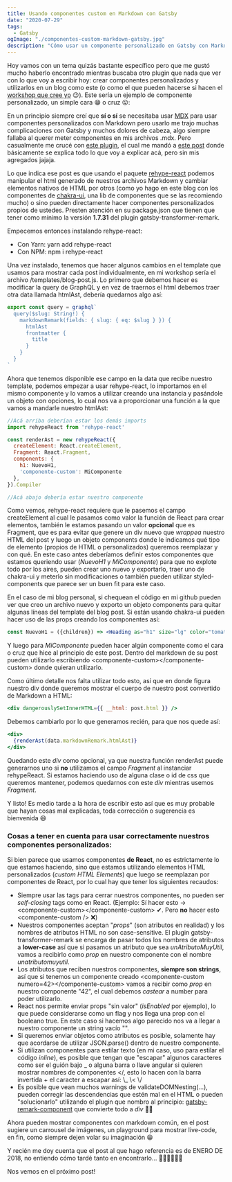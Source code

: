 ```yaml
---
title: Usando componentes custom en Markdown con Gatsby
date: "2020-07-29"
tags:
  - Gatsby
ogImage: "./componentes-custom-markdown-gatsby.jpg"
description: "Cómo usar un componente personalizado en Gatsby con Markdown"
---
```


Hoy vamos con un tema quizás bastante específico pero que me gustó mucho haberlo encontrado mientras buscaba otro 
plugin que nada que ver con lo que voy a escribir hoy: crear componentes personalizados y utilizarlos en 
un blog como este (o como el que pueden hacerse si hacen el [workshop que cree yo](https://gatsby-workshop.netlify.app) 😉). Este sería un ejemplo de componente personalizado, un simple cara 😁 o cruz 😛:

<cara-o-cruz></cara-o-cruz>

En un principio siempre creí que **sí o sí** se necesitaba usar [MDX](https://mdxjs.com/) para usar componentes personalizados con Markdown pero usarlo me trajo muchas complicaciones con Gatsby y muchos dolores de cabeza, algo siempre fallaba al querer meter componentes en mis archivos <inline-code>.mdx</inline-code>. Pero casualmente me crucé con [este plugin](https://www.gatsbyjs.org/packages/gatsby-remark-component/), el cual me mandó a [este post](https://using-remark.gatsbyjs.org/custom-components/) donde básicamente se explica todo lo que voy a explicar acá, pero sin mis agregados jajaja.

Lo que indica ese post es que usando el paquete [<inline-code>rehype-react</inline-code>](https://github.com/rehypejs/rehype-react) podemos manipular el html generado de nuestros archivos Markdown y cambiar elementos nativos de HTML por otros (como yo hago en este blog con los componentes de [chakra-ui](https://chakra-ui.com), una lib de componentes que se las recomiendo mucho) o sino pueden directamente hacer componentes personalizados propios de ustedes. Presten atención en su <inline-code>package.json</inline-code> que tienen que tener como mínimo la versión **1.7.31** del plugin <inline-code>gatsby-transformer-remark</inline-code>.

Empecemos entonces instalando <inline-code>rehype-react</inline-code>:

- Con Yarn: <inline-code>yarn add rehype-react</inline-code>
- Con NPM: <inline-code>npm i rehype-react</inline-code>

Una vez instalado, tenemos que hacer algunos cambios en el template que usamos para mostrar cada post individualmente, en mi workshop sería el archivo <inline-code>/templates/blog-post.js</inline-code>. Lo primero que debemos hacer es modificar la query de GraphQL y en vez de traernos el <inline-code>html</inline-code> debemos traer otra data llamada <inline-code>htmlAst</inline-code>, debería quedarnos algo así:

```jsx
export const query = graphql`
  query($slug: String!) {
    markdownRemark(fields: { slug: { eq: $slug } }) {
      htmlAst
      frontmatter {
        title
      }
    }
  }
`
```

Ahora que tenemos disponible ese campo en la data que recibe nuestro template, podemos empezar a usar <inline-code>rehype-react</inline-code>, lo importamos en el mismo componente y lo vamos a utilizar creando una instancia y pasándole un objeto con opciones, lo cual nos va a proporcionar una función a la que vamos a mandarle nuestro <inline-code>htmlAst</inline-code>:

```jsx
//Acá arriba deberían estar los demás imports
import rehypeReact from 'rehype-react'

const renderAst = new rehypeReact({
  createElement: React.createElement,
  Fragment: React.Fragment,
  components: {
    h1: NuevoH1,
    'componente-custom': MiComponente
  },
}).Compiler

//Acá abajo debería estar nuestro componente
```

Como vemos, <inline-code>rehype-react</inline-code> requiere que le pasemos el campo <inline-code>createElement</inline-code> al cual le pasamos como valor la función de React para crear elementos, también le estamos pasando un valor **opcional** que es <inline-code>Fragment</inline-code>, que es para evitar que genere un div nuevo que _wrappea_ nuestro HTML del post y luego un objeto <inline-code>components</inline-code> donde le indicamos qué tipo de elemento (propios de HTML o personalizados) queremos reemplazar y con qué. En este caso antes deberíamos definir estos componentes que estamos queriendo usar (_NuevoH1_ y _MiComponente_) para que no explote todo por los aires, pueden crear uno nuevo y exportarlo, traer uno de chakra-ui y meterlo sin modificaciones o también pueden utilizar <inline-code>styled-components</inline-code> que parece ser un buen fit para este caso.

En el caso de mi blog personal, si chequean el código en mi github pueden ver que creo un archivo nuevo y exporto un objeto components para quitar algunas líneas del template del blog post. Si están usando <inline-code>chakra-ui</inline-code> pueden hacer uso de las props creando los componentes así:

```jsx
const NuevoH1 = ({children}) => <Heading as="h1" size="lg" color="tomato">{children}</Heading>
```

Y luego para _MiComponente_ pueden hacer algún componente como el cara o cruz que hice al principio de este post. Dentro del markdown de su post pueden utilizarlo escribiendo <inline-code>\<componente-custom><\/componente-custom></inline-code> donde quieran utilizarlo.

Como último detalle nos falta utilizar todo esto, así que en donde figura nuestro div donde queremos mostrar el cuerpo de nuestro post convertido de Markdown a HTML:

```jsx
<div dangerouslySetInnerHTML={{ __html: post.html }} />
```

Debemos cambiarlo por lo que generamos recién, para que nos quede así:

```jsx
<div>
  {renderAst(data.markdownRemark.htmlAst)}
</div>
```

Quedando este _div_ como opcional, ya que nuestra función <inline-code>renderAst</inline-code> puede generarnos uno si **no** utilizamos el campo _Fragment_ al instanciar <inline-code>rehypeReact</inline-code>. Si estamos haciendo uso de alguna clase o id de css que queremos mantener, podemos quedarnos con este _div_ mientras usemos _Fragment_.

Y listo! Es medio tarde a la hora de escribir esto así que es muy probable que hayan cosas mal explicadas, toda corrección o sugerencia es bienvenida 😄

### Cosas a tener en cuenta para usar correctamente nuestros componentes personalizados:

Si bien parece que usamos componentes **de React**, no es estrictamente lo que estamos haciendo, sino que estamos utilizando elementos HTML personalizados (_custom HTML Elements_) que luego se reemplazan por componentes de React, por lo cual hay que tener los siguientes recaudos:

- Siempre usar las tags para cerrar nuestros componentes, no pueden ser _self-closing_ tags como en React. (Ejemplo: Sí hacer esto -> <inline-code>\<componente-custom><\/componente-custom></inline-code> ✔. Pero **no** hacer esto <inline-code>\<componente-custom \/></inline-code> ❌)
- Nuestros componentes aceptan "_props_" (son atributos en realidad) y los nombres de atributos HTML no son case-sensitive. El plugin <inline-code>gatsby-transformer-remark</inline-code> se encarga de pasar todos los nombres de atributos a **lower-case** así que si pasamos un atributo que sea _unAtributoMuyUtil_, vamos a recibirlo como _prop_ en nuestro componente con el nombre _unatributomuyutil_.
- Los atributos que reciben nuestros componentes, **siempre son strings**, así que si tenemos un componente creado <inline-code>\<componente-custom numero=42><\/componente-custom></inline-code> vamos a recibir como _prop_ en nuestro componente <inline-code>"42"</inline-code>, el cual debemos _castear_ a number para poder utilizarlo.
- React nos permite enviar props "sin valor" (_isEnabled_ por ejemplo), lo que puede considerarse como un flag y nos llega una prop con el booleano <inline-code>true</inline-code>. En este caso si hacemos algo parecido nos va a llegar a nuestro componente un string vacío <inline-code>""</inline-code>.
- Si queremos enviar objetos como atributos es posible, solamente hay que acordarse de utilizar <inline-code>JSON.parse()</inline-code> dentro de nuestro componente.
- Si utilizan componentes para estilar texto (en mi caso, uso para estilar el código _inline_), es posible que tengan que "escapar" algunos caracteres como ser el guión bajo <inline-code>\_</inline-code> o alguna barra o llave angular si quieren mostrar nombres de componentes <inline-code>\<\/</inline-code>, esto lo hacen con la barra invertida + el caracter a escapar así: <inline-code>\\\_ \\\< \\\/</inline-code>
- Es posible que vean muchos warnings de <inline-code>validateDOMNesting(...)</inline-code>, pueden corregir las descendencias que estén mal en el HTML o pueden "solucionarlo" utilizando el plugin que nombro al principio: [gatsby-remark-component](https://www.gatsbyjs.org/packages/gatsby-remark-component/) que convierte todo a _div_ 🤷‍♂️

Ahora pueden mostrar componentes con markdown común, en el post sugiere un carrousel de imágenes, un playground para mostrar live-code, en fin, como siempre dejen volar su imaginación 😁

Y recién me doy cuenta que el post al que hago referencia es de ENERO DE 2018, no entiendo cómo tardé tanto en encontrarlo... 🤦‍♂️🤦‍♂️🤦‍♂️

Nos vemos en el próximo post!